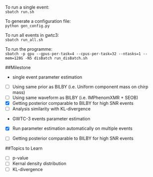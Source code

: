 To run a single event: <br />
`sbatch run.sh`
<br />

To generate a configuration file: <br />
`python gen_config.py`
<br />

To run all events in gwtc3: <br />
`sbatch run_all.sh`
<br />

To run the programme: <br />
`sbatch -p gpu --gpus-per-task=4 --cpus-per-task=32 --ntasks=1 --mem=128G -N5 disBatch run_disBatch.sh` <br />


##Milestone
* single event parameter estimation
- [ ] Using same prior as BILBY (i.e. Uniform component mass on chirp mass)
- [ ] Using same waveform as BILBY (i.e. IMPhenomXMR + SEOB)
- [x] Getting posterior comparable to BILBY for high SNR events
- [ ] Analysis similarity with KL-divergence

* GWTC-3 events parameter estimation
- [x] Run parameter estimation automatically on multiple events
- [ ] Getting posterior comparable to BILBY for high SNR events


##Topics to Learn
- [ ] p-value
- [ ] Kernal density distribution
- [ ] KL-divergence
